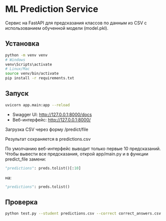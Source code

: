 # ML Prediction Service

Сервис на FastAPI для предсказания классов по данным из CSV с использованием обученной модели (model.pkl).

## Установка
```bash
python -m venv venv
# Windows
venv\Scripts\activate
# Linux/Mac
source venv/bin/activate
pip install -r requirements.txt
```

## Запуск
```bash
uvicorn app.main:app --reload
```

- Swagger UI: http://127.0.0.1:8000/docs  
- Веб-интерфейс: http://127.0.0.1:8000/


Загрузка CSV через форму /predict/file

Результат сохраняется в predictions.csv

По умолчанию веб-интерфейс выводит только первые 10 предсказаний.
Чтобы вывести все предсказания, открой app/main.py и в функции predict_file замени:

```python
"predictions": preds.tolist()[:10]
```
на:
```python
"predictions": preds.tolist()
```
## Проверка
```bash
python test.py --student predictions.csv --correct correct_answers.csv
```
